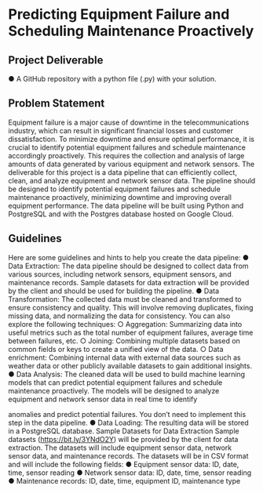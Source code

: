 # Predicting Equipment Failure and Scheduling Maintenance Proactively

## Project Deliverable
● A GitHub repository with a python file (.py) with your solution.

## Problem Statement
Equipment failure is a major cause of downtime in the telecommunications industry, which can result in significant financial losses and customer dissatisfaction. To minimize downtime and ensure optimal performance, it is crucial to identify potential equipment failures and schedule maintenance accordingly proactively. This requires the collection and analysis of large amounts of data generated by various equipment and network sensors.
The deliverable for this project is a data pipeline that can efficiently collect, clean, and analyze equipment and network sensor data. The pipeline should be designed to identify potential equipment failures and schedule maintenance proactively, minimizing downtime and improving overall equipment performance. The data pipeline will be built using Python and PostgreSQL and with the Postgres database hosted on Google Cloud.

## Guidelines

Here are some guidelines and hints to help you create the data pipeline:
● Data Extraction: The data pipeline should be designed to collect data from various sources, including network sensors, equipment sensors, and maintenance records.
Sample datasets for data extraction will be provided by the client and should be used for
building the pipeline.
● Data Transformation: The collected data must be cleaned and transformed to ensure
consistency and quality. This will involve removing duplicates, fixing missing data, and normalizing the data for consistency. You can also explore the following techniques:
○ Aggregation: Summarizing data into useful metrics such as the total number of equipment failures, average time between failures, etc.
○ Joining: Combining multiple datasets based on common fields or keys to create a unified view of the data.
○ Data enrichment: Combining internal data with external data sources such as weather data or other publicly available datasets to gain additional insights.
● Data Analysis: The cleaned data will be used to build machine learning models that can predict potential equipment failures and schedule maintenance proactively. The models will be designed to analyze equipment and network sensor data in real time to identify

 anomalies and predict potential failures. You don’t need to implement this step in the
data pipeline.
● Data Loading: The resulting data will be stored in a PostgreSQL database.
Sample Datasets for Data Extraction
Sample datasets (https://bit.ly/3YNdO2Y) will be provided by the client for data extraction. The datasets will include equipment sensor data, network sensor data, and maintenance records. The datasets will be in CSV format and will include the following fields:
● Equipment sensor data: ID, date, time, sensor reading
● Network sensor data: ID, date, time, sensor reading
● Maintenance records: ID, date, time, equipment ID, maintenance type
 
